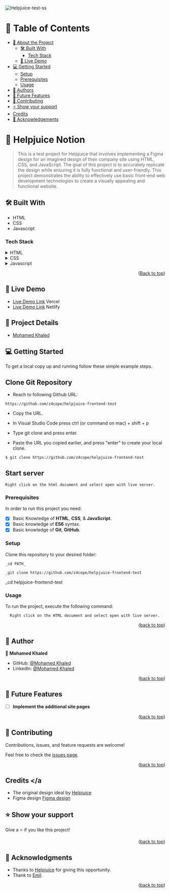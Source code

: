 ![Helpjuice-test-ss](https://user-images.githubusercontent.com/63551733/232343247-7fd42858-3ed3-449f-b073-618cf37d9654.png)
<a name="readme-top"></a>

# 📗 Table of Contents

- [📖 About the Project](#about-project)
  - [🛠 Built With](#built-with)
    - [Tech Stack](#tech-stack)
  - [🚀 Live Demo](#live-demo)
- [💻 Getting Started](#getting-started)
  - [Setup](#setup)
  - [Prerequisites](#prerequisites)
  - [Usage](#usage)
- [👥 Authors](#author)
- [🔭 Future Features](#future-features)
- [🤝 Contributing](#contributing)
- [⭐️ Show your support](#support)
- [Credits](#credits-a-name"credits")
- [🙏 Acknowledgements](#acknowledgements)

# 📖 Helpjuice Notion <a name="about-project"></a>

> This is a test project for Helpjuice that involves implementing a Figma design for an imagined design of their company site using HTML, CSS, and JavaScript. The goal of this project is to accurately replicate the design while ensuring it is fully functional and user-friendly. This project demonstrates the ability to effectively use basic front-end web development technologies to create a visually appealing and functional website.

## 🛠 Built With <a name="built-with"></a>

- HTML
- CSS
- Javascript

### Tech Stack <a name="tech-stack"></a>

<details>
  <summary>HTML</summary>
  <ul>
    <li><a href="https://www.w3schools.com/html/">HTML</a></li>
  </ul>
</details>

<details>
  <summary>CSS</summary>
  <ul>
    <li><a href="https://www.w3schools.com/css/">CSS</a></li>
  </ul>
</details>

<details>
  <summary>Javascript</summary>
  <ul>
    <li><a href="https://www.w3schools.com/js/">Javascript</a></li>
  </ul>
</details>

<p align="right">(<a href="#readme-top">Back to top</a>)</p>

## 🚀 Live Demo <a name="live-demo"></a>

- [Live Demo Link](https://helpjuice-frontend-test-git-dev-z4cope.vercel.app/) Vercel
- [Live Demo Link](https://charming-piroshki-34ac07.netlify.app/) Netlify

## 🚀 Project Details

- [Mohamed Khaled](https://github.com/z4cope/)

## 💻 Getting Started <a name="getting-started"></a>

To get a local copy up and running follow these simple example steps.

## Clone Git Repository

- Reach to following Github URL:

```
https://github.com/z4cope/helpjuice-frontend-test

```

- Copy the URL.

- In Visual Studio Code press ctrl (or command on mac) + shift + p

- Type git clone and press enter.

- Paste the URL you copied earlier, and press "enter" to create your local clone.

```
$ git clone https://github.com/z4cope/helpjuice-frontend-test
```

## Start server

```
Right click on the html document and select open with live server.
```

### Prerequisites <a name="prerequisites"></a>

In order to run this project you need:

- [x] Basic Knowledge of **HTML**, **CSS**, & **JavaScript**.
- [x] Basic knowledge of **ES6** syntax.
- [x] Basic knowledge of **Git**, **GitHub**.

### Setup

Clone this repository to your desired folder:

    _cd PATH_

    _git clone https://github.com/z4cope/helpjuice-frontend-test

\_cd helpjuice-frontend-test

### Usage

To run the project, execute the following command:

```
  Right click on the HTML document and select open with live server.
```

<p align="right">(<a href="#readme-top">back to top</a>)</p>

<!-- AUTHORS -->

## 👥 Author <a name="author"></a>

👤 **Mohamed Khaled**

- GitHub: [@Mohamed Khaled](https://github.com/z4cope)
- LinkedIn: [@Mohamed Khaled](https://www.linkedin.com/in/mookhaled/)

<p align="right">(<a href="#readme-top">back to top</a>)</p>

## 🔭 Future Features <a name="future-features"></a>

- [ ] **Implement the additional site pages**

<p align="right">(<a href="#readme-top">back to top</a>)</p>

## 🤝 Contributing <a name="contributing"></a>

Contributions, issues, and feature requests are welcome!

Feel free to check the [issues page](https://github.com/z4cope/helpjuice-frontend-test/issues).

<p align="right">(<a href="#readme-top">back to top</a>)</p>

<!-- CREDITS -->

## Credits <a name="credits"></a

- The original design ideal by [Helpjuice](https://helpjuice.com/)
- Figma design [Figma design](https://www.figma.com/file/kJoQsbzvFwGvrfIUFNLrho/Frontend-Test-V2?node-id=0-1&t=ZDXeFAVPt5PUYIKa-0)

<!-- SUPPORT -->

## ⭐️ Show your support <a name="support"></a>

Give a ⭐️ if you like this project!

<p align="right">(<a href="#readme-top">back to top</a>)</p>

## 🙏 Acknowledgments <a name="acknowledgements"></a>

- Thanks to [Helpjuice](https://helpjuice.com/) for giving this opportunity.
- Thank to [Emil](https://www.linkedin.com/in/emilhajric/).

<p align="right">(<a href="#readme-top">back to top</a>)</p>
